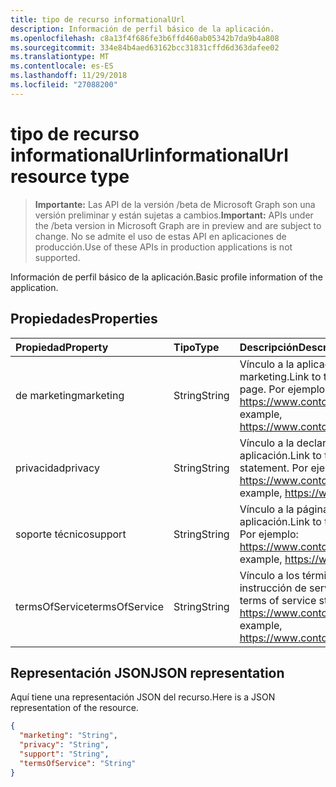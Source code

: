 ```yaml
---
title: tipo de recurso informationalUrl
description: Información de perfil básico de la aplicación.
ms.openlocfilehash: c8a13f4f686fe3b6ffd460ab05342b7da9b4a808
ms.sourcegitcommit: 334e84b4aed63162bcc31831cffd6d363dafee02
ms.translationtype: MT
ms.contentlocale: es-ES
ms.lasthandoff: 11/29/2018
ms.locfileid: "27088200"
---
```

# <a name="informationalurl-resource-type"></a><span data-ttu-id="90b93-103">tipo de recurso informationalUrl</span><span class="sxs-lookup"><span data-stu-id="90b93-103">informationalUrl resource type</span></span>

> <span data-ttu-id="90b93-104">**Importante:** Las API de la versión /beta de Microsoft Graph son una versión preliminar y están sujetas a cambios.</span><span class="sxs-lookup"><span data-stu-id="90b93-104">**Important:** APIs under the /beta version in Microsoft Graph are in preview and are subject to change.</span></span> <span data-ttu-id="90b93-105">No se admite el uso de estas API en aplicaciones de producción.</span><span class="sxs-lookup"><span data-stu-id="90b93-105">Use of these APIs in production applications is not supported.</span></span>

<span data-ttu-id="90b93-106">Información de perfil básico de la aplicación.</span><span class="sxs-lookup"><span data-stu-id="90b93-106">Basic profile information of the application.</span></span>

## <a name="properties"></a><span data-ttu-id="90b93-107">Propiedades</span><span class="sxs-lookup"><span data-stu-id="90b93-107">Properties</span></span>

| <span data-ttu-id="90b93-108">Propiedad</span><span class="sxs-lookup"><span data-stu-id="90b93-108">Property</span></span> | <span data-ttu-id="90b93-109">Tipo</span><span class="sxs-lookup"><span data-stu-id="90b93-109">Type</span></span> | <span data-ttu-id="90b93-110">Descripción</span><span class="sxs-lookup"><span data-stu-id="90b93-110">Description</span></span> |
|:---------------|:--------|:----------|
|<span data-ttu-id="90b93-111">de marketing</span><span class="sxs-lookup"><span data-stu-id="90b93-111">marketing</span></span>|<span data-ttu-id="90b93-112">String</span><span class="sxs-lookup"><span data-stu-id="90b93-112">String</span></span>| <span data-ttu-id="90b93-113">Vínculo a la aplicación de la página de marketing.</span><span class="sxs-lookup"><span data-stu-id="90b93-113">Link to the application's marketing page.</span></span> <span data-ttu-id="90b93-114">Por ejemplo: https://www.contoso.com/app/marketing</span><span class="sxs-lookup"><span data-stu-id="90b93-114">For example, https://www.contoso.com/app/marketing</span></span> |
|<span data-ttu-id="90b93-115">privacidad</span><span class="sxs-lookup"><span data-stu-id="90b93-115">privacy</span></span>|<span data-ttu-id="90b93-116">String</span><span class="sxs-lookup"><span data-stu-id="90b93-116">String</span></span>| <span data-ttu-id="90b93-117">Vínculo a la declaración de privacidad de la aplicación.</span><span class="sxs-lookup"><span data-stu-id="90b93-117">Link to the application's privacy statement.</span></span> <span data-ttu-id="90b93-118">Por ejemplo: https://www.contoso.com/app/privacy</span><span class="sxs-lookup"><span data-stu-id="90b93-118">For example, https://www.contoso.com/app/privacy</span></span> |
|<span data-ttu-id="90b93-119">soporte técnico</span><span class="sxs-lookup"><span data-stu-id="90b93-119">support</span></span>|<span data-ttu-id="90b93-120">String</span><span class="sxs-lookup"><span data-stu-id="90b93-120">String</span></span>| <span data-ttu-id="90b93-121">Vínculo a la página de soporte técnico de la aplicación.</span><span class="sxs-lookup"><span data-stu-id="90b93-121">Link to the application's support page.</span></span> <span data-ttu-id="90b93-122">Por ejemplo: https://www.contoso.com/app/support</span><span class="sxs-lookup"><span data-stu-id="90b93-122">For example, https://www.contoso.com/app/support</span></span> |
|<span data-ttu-id="90b93-123">termsOfService</span><span class="sxs-lookup"><span data-stu-id="90b93-123">termsOfService</span></span>|<span data-ttu-id="90b93-124">String</span><span class="sxs-lookup"><span data-stu-id="90b93-124">String</span></span>| <span data-ttu-id="90b93-125">Vínculo a los términos de la aplicación de instrucción de servicio.</span><span class="sxs-lookup"><span data-stu-id="90b93-125">Link to the application's terms of service statement.</span></span> <span data-ttu-id="90b93-126">Por ejemplo: https://www.contoso.com/app/termsofservice</span><span class="sxs-lookup"><span data-stu-id="90b93-126">For example, https://www.contoso.com/app/termsofservice</span></span> |

## <a name="json-representation"></a><span data-ttu-id="90b93-127">Representación JSON</span><span class="sxs-lookup"><span data-stu-id="90b93-127">JSON representation</span></span>
<span data-ttu-id="90b93-128">Aquí tiene una representación JSON del recurso.</span><span class="sxs-lookup"><span data-stu-id="90b93-128">Here is a JSON representation of the resource.</span></span>

<!-- {
  "blockType": "resource",
  "optionalProperties": [

  ],
  "@odata.type": "microsoft.graph.informationalUrl"
}-->

```json
{
  "marketing": "String",
  "privacy": "String",
  "support": "String",
  "termsOfService": "String"
}

```


<!-- uuid: 8fcb5dbc-d5aa-4681-8e31-b001d5168d79
2015-10-25 14:57:30 UTC -->
<!-- {
  "type": "#page.annotation",
  "description": "informationalUrl resource",
  "keywords": "",
  "section": "documentation",
  "tocPath": ""
}-->